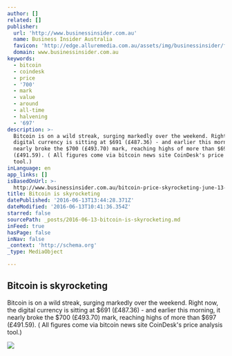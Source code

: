 ```yaml
---
author: []
related: []
publisher:
  url: 'http://www.businessinsider.com.au'
  name: Business Insider Australia
  favicon: 'http://edge.alluremedia.com.au/assets/img/businessinsider/favicon.ico'
  domain: www.businessinsider.com.au
keywords:
  - bitcoin
  - coindesk
  - price
  - '700'
  - mark
  - value
  - around
  - all-time
  - halvening
  - '697'
description: >-
  Bitcoin is on a wild streak, surging markedly over the weekend. Right now, the
  digital currency is sitting at $691 (£487.36) - and earlier this morning, it
  nearly broke the $700 (£493.70) mark, reaching highs of more than $697
  (£491.59). ( All figures come via bitcoin news site CoinDesk's price analysis
  tool.)
inLanguage: en
app_links: []
isBasedOnUrl: >-
  http://www.businessinsider.com.au/bitcoin-price-skyrocketing-june-13-halvening-2016-6
title: Bitcoin is skyrocketing
datePublished: '2016-06-13T13:44:28.371Z'
dateModified: '2016-06-13T10:41:36.354Z'
starred: false
sourcePath: _posts/2016-06-13-bitcoin-is-skyrocketing.md
inFeed: true
hasPage: false
inNav: false
_context: 'http://schema.org'
_type: MediaObject

---
```

<article style=""><h1>Bitcoin is skyrocketing</h1><p>Bitcoin is on a wild streak, surging markedly over the weekend. Right now, the digital currency is sitting at $691 (£487.36) - and earlier this morning, it nearly broke the $700 (£493.70) mark, reaching highs of more than $697 (£491.59). ( All figures come via bitcoin news site CoinDesk's price analysis tool.)</p><img src="http://edge.alluremedia.com.au/uploads/businessinsider/2016/06/testtubes.jpg" /></article>